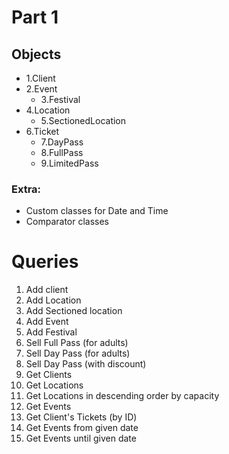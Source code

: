 # Part 1 
## Objects
* 1.Client
* 2.Event
  * 3.Festival
* 4.Location
  * 5.SectionedLocation
* 6.Ticket
   * 7.DayPass 
   * 8.FullPass
   * 9.LimitedPass
   
### Extra:
  - Custom classes for Date and Time
  - Comparator classes

# Queries
1. Add client
2. Add Location
3. Add Sectioned location
4. Add Event
5. Add Festival
6. Sell Full Pass (for adults)
7. Sell Day Pass (for adults)
8. Sell Day Pass (with discount)
9. Get Clients
10. Get Locations
11. Get Locations in descending order by capacity
12. Get Events
13. Get Client's Tickets (by ID)
14. Get Events from given date
15. Get Events until given date
